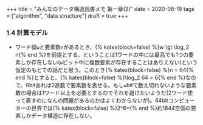 +++
title = "みんなのデータ構造読書メモ 第一章(2)"
date = 2020-08-19
tags = ["algorithm", "data structure"]
draft = true
+++

### 1.4 計算モデル
* ワード幅`w`と要素数`n`があるとき、{% katex(block=false) %}w \gt \log_2 n{% end %}を前提とする、ということは1ワードの中には最高でも1つの要素しか存在しない(`w`ビット中に複数要素が存在することはありえない)という仮定のもとでの話だと思う。このとき{% katex(block=false) %}n = 64{% end %}とすると、{% katex(block=false) %}\log_2 64 = 6{% end %}なので、6bitあれば2進数で要素数を表せる。もし`w`bitで数え切れないような要素数の場合は1ワード以上を必要とするのでそれを避けたいようだ(2ワード使って表すのになんの問題があるのかはよくわからないが)。64bitコンピューターの世界では{% katex(block=false) %}2^6={% end %}約1844京個の要素しかデータ構造に存在しない。
